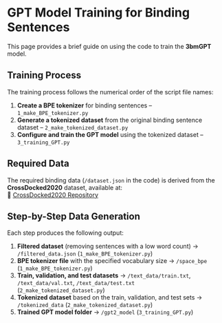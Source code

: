 # GPT Model Training for Binding Sentences  

This page provides a brief guide on using the code to train the **3bmGPT** model.  

## Training Process  

The training process follows the numerical order of the script file names:  

1. **Create a BPE tokenizer** for binding sentences – `1_make_BPE_tokenizer.py`  
2. **Generate a tokenized dataset** from the original binding sentence dataset – `2_make_tokenized_dataset.py`  
3. **Configure and train the GPT model** using the tokenized dataset – `3_training_GPT.py`  

## Required Data  

The required binding data (`/dataset.json` in the code) is derived from the **CrossDocked2020** dataset, available at:  
🔗 [CrossDocked2020 Repository](https://github.com/gnina/models)  

## Step-by-Step Data Generation  

Each step produces the following output:  

1. **Filtered dataset** (removing sentences with a low word count) → `/filtered_data.json` (`1_make_BPE_tokenizer.py`)  
2. **BPE tokenizer file** with the specified vocabulary size → `/space_bpe` (`1_make_BPE_tokenizer.py`)  
3. **Train, validation, and test datasets** → `/text_data/train.txt`, `/text_data/val.txt`, `/text_data/test.txt` (`2_make_tokenized_dataset.py`)  
4. **Tokenized dataset** based on the train, validation, and test sets → `/tokenized_data` (`2_make_tokenized_dataset.py`)  
5. **Trained GPT model folder** → `/gpt2_model` (`3_training_GPT.py`)  
